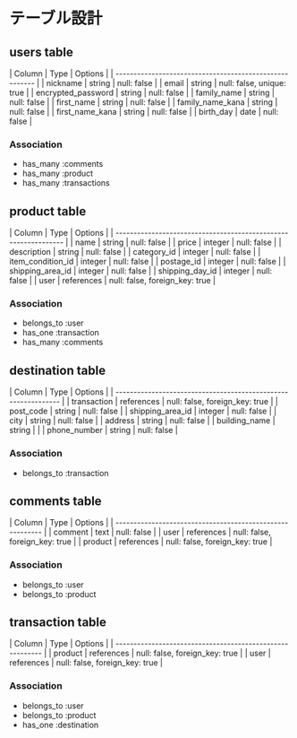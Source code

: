 # テーブル設計

## users table

| Column             | Type   | Options                   |
| ------------------------------------------------------- |
| nickname           | string | null: false               |
| email              | string | null: false, unique: true |
| encrypted_password | string | null: false               |
| family_name        | string | null: false               |
| first_name         | string | null: false               |
| family_name_kana   | string | null: false               |
| first_name_kana    | string | null: false               |
| birth_day          | date   | null: false               |

### Association

- has_many :comments
- has_many :product
- has_many :transactions



## product table

| Column            | Type       | Options                        |
| --------------------------------------------------------------- |
| name              | string     | null: false                    |
| price             | integer    | null: false                    |
| description       | string     | null: false                    |
| category_id       | integer    | null: false                    |
| item_condition_id | integer    | null: false                    |
| postage_id        | integer    | null: false                    |
| shipping_area_id  | integer    | null: false                    |
| shipping_day_id   | integer    | null: false                    |
| user              | references | null: false, foreign_key: true |


### Association

- belongs_to :user
- has_one :transaction
- has_many :comments


## destination table

| Column           | Type       | Options                        |
| -------------------------------------------------------------- |
| transaction      | references | null: false, foreign_key: true |
| post_code        | string     | null: false                    |
| shipping_area_id | integer    | null: false                    |
| city             | string     | null: false                    |
| address          | string     | null: false                    |
| building_name    | string     |                                |
| phone_number     | string     | null: false                    |

### Association

- belongs_to :transaction


## comments table

| Column  | Type           | Options                        |
| --------------------------------------------------------- |
| comment | text           | null: false                    |
| user    | references     | null: false, foreign_key: true |
| product | references     | null: false, foreign_key: true |


### Association

- belongs_to :user
- belongs_to :product

## transaction table

| Column  | Type           | Options                        |
| --------------------------------------------------------- |
| product | references     | null: false, foreign_key: true |
| user    | references     | null: false, foreign_key: true |

### Association

- belongs_to :user
- belongs_to :product
- has_one :destination